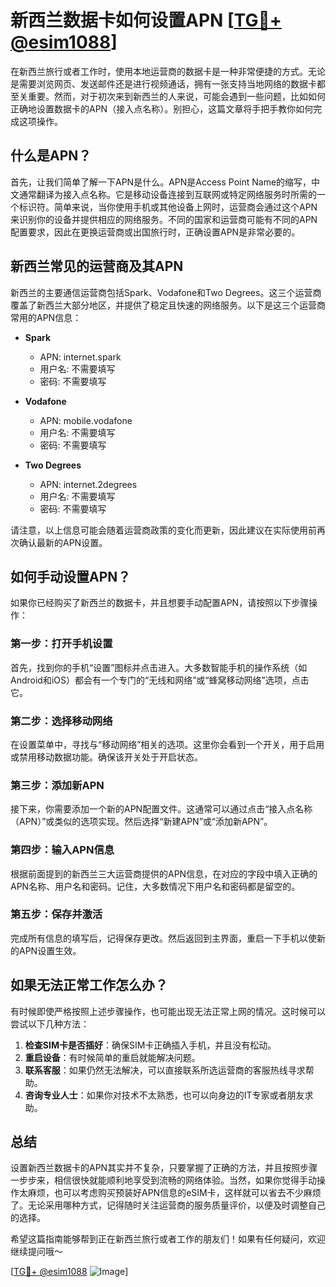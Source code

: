 # 新西兰数据卡如何设置APN [[TG💪+ @esim1088](https://t.me/s/esim1088)]

在新西兰旅行或者工作时，使用本地运营商的数据卡是一种非常便捷的方式。无论是需要浏览网页、发送邮件还是进行视频通话，拥有一张支持当地网络的数据卡都至关重要。然而，对于初次来到新西兰的人来说，可能会遇到一些问题，比如如何正确地设置数据卡的APN（接入点名称）。别担心，这篇文章将手把手教你如何完成这项操作。

## 什么是APN？

首先，让我们简单了解一下APN是什么。APN是Access Point Name的缩写，中文通常翻译为接入点名称。它是移动设备连接到互联网或特定网络服务时所需的一个标识符。简单来说，当你使用手机或其他设备上网时，运营商会通过这个APN来识别你的设备并提供相应的网络服务。不同的国家和运营商可能有不同的APN配置要求，因此在更换运营商或出国旅行时，正确设置APN是非常必要的。

## 新西兰常见的运营商及其APN

新西兰的主要通信运营商包括Spark、Vodafone和Two Degrees。这三个运营商覆盖了新西兰大部分地区，并提供了稳定且快速的网络服务。以下是这三个运营商常用的APN信息：

- **Spark**
  - APN: internet.spark
  - 用户名: 不需要填写
  - 密码: 不需要填写

- **Vodafone**
  - APN: mobile.vodafone
  - 用户名: 不需要填写
  - 密码: 不需要填写

- **Two Degrees**
  - APN: internet.2degrees
  - 用户名: 不需要填写
  - 密码: 不需要填写

请注意，以上信息可能会随着运营商政策的变化而更新，因此建议在实际使用前再次确认最新的APN设置。

## 如何手动设置APN？

如果你已经购买了新西兰的数据卡，并且想要手动配置APN，请按照以下步骤操作：

### 第一步：打开手机设置

首先，找到你的手机“设置”图标并点击进入。大多数智能手机的操作系统（如Android和iOS）都会有一个专门的“无线和网络”或“蜂窝移动网络”选项，点击它。

### 第二步：选择移动网络

在设置菜单中，寻找与“移动网络”相关的选项。这里你会看到一个开关，用于启用或禁用移动数据功能。确保该开关处于开启状态。

### 第三步：添加新APN

接下来，你需要添加一个新的APN配置文件。这通常可以通过点击“接入点名称（APN）”或类似的选项实现。然后选择“新建APN”或“添加新APN”。

### 第四步：输入APN信息

根据前面提到的新西兰三大运营商提供的APN信息，在对应的字段中填入正确的APN名称、用户名和密码。记住，大多数情况下用户名和密码都是留空的。

### 第五步：保存并激活

完成所有信息的填写后，记得保存更改。然后返回到主界面，重启一下手机以使新的APN设置生效。

## 如果无法正常工作怎么办？

有时候即使严格按照上述步骤操作，也可能出现无法正常上网的情况。这时候可以尝试以下几种方法：

1. **检查SIM卡是否插好**：确保SIM卡正确插入手机，并且没有松动。
2. **重启设备**：有时候简单的重启就能解决问题。
3. **联系客服**：如果仍然无法解决，可以直接联系所选运营商的客服热线寻求帮助。
4. **咨询专业人士**：如果你对技术不太熟悉，也可以向身边的IT专家或者朋友求助。

## 总结

设置新西兰数据卡的APN其实并不复杂，只要掌握了正确的方法，并且按照步骤一步步来，相信很快就能顺利地享受到流畅的网络体验。当然，如果你觉得手动操作太麻烦，也可以考虑购买预装好APN信息的eSIM卡，这样就可以省去不少麻烦了。无论采用哪种方式，记得随时关注运营商的服务质量评价，以便及时调整自己的选择。

希望这篇指南能够帮到正在新西兰旅行或者工作的朋友们！如果有任何疑问，欢迎继续提问哦～ 

[[TG💪+ @esim1088](https://t.me/s/esim1088) ![Image](https://i.postimg.cc/4NQfJmqS/Snipaste-2025-05-13-00-14-12.png)]